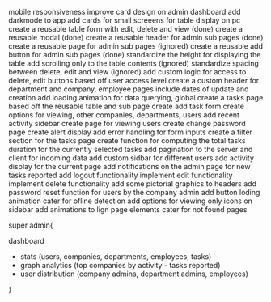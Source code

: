 mobile responsiveness
improve card design on admin dashboard
add darkmode to app
add cards for small screeens for table display on pc
create a reusable table form with edit, delete and view (done)
create a reusable modal (done)
create a reusable header for admin sub pages (done)
create a reusable page for admin sub pages (ignored)
create a reusable add button for admin sub pages (done)
standardize the height for displaying the table 
add scrolling only to the table contents (ignored)
standardize spacing between delete, edit and view (ignored)
add custom logic for access to delete, edit buttons based off user access level
create a custom header for department and company, employee pages include dates of update and creation 
add loading animation for data querying, global
create a tasks page based off the reusable table and sub page
create add task form
create options for viewing, other companies, departments, users
add recent activity sidebar
create page for viewing users
create change password page
create alert display
add error handling for form inputs
create a filter section for the tasks page
create function for computing the total tasks duration for the currently selected tasks
add pagination to the server and client for incoming data
add custom sidbar for different users
add activity display for the current page
add notifications on the admin page for new tasks reported
add logout functionality
implement edit functionality
implement delete functionality
add some pictorial graphics to headers
add password reset function for users by the company admin
add button loding animation
cater for ofline detection
add options for viewing only icons on sidebar
add animations to lign page elements
cater for not found pages

super admin{

dashboard
- stats (users, companies, departments, employees, tasks)
- graph analytics (top companies by activity - tasks reported)
- user distribution (company admins, department admins, employees)

}